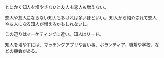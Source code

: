 とにかく知人を増やさないと友人も恋人も増えない。

恋人や友人にならない知人も多ければ多いほどいい。
知人から紹介されて恋人や友人になる知人が増えるかもしれないし。

この辺りはマーケティングに近い。知人はリード。

知人を増やすには、マッチングアプリや習い事、ボランティア、職場や学校、などの機会がある。
